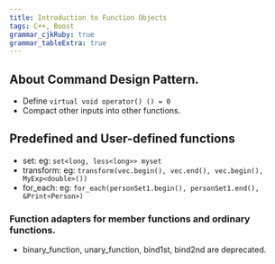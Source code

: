 ```yaml
---
title: Introduction to Function Objects
tags: C++, Boost
grammar_cjkRuby: true
grammar_tableExtra: true
---
```


## About Command Design Pattern.
* Define `virtual void operator() () = 0`
* Compact other inputs into other functions.

## Predefined and User-defined functions
* set: eg: `set<long, less<long>> myset`
* transform: eg: `transform(vec.begin(), vec.end(), vec.begin(), MyExp<double>())`
* for_each: eg: `for_each(personSet1.begin(), personSet1.end(), &Print<Person>)`

### Function adapters for member functions and ordinary functions.
* binary_function, unary_function, bind1st, bind2nd are deprecated.
